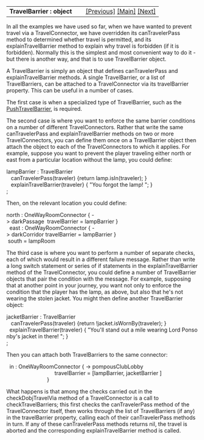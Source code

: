 <table width="100%" data-border="0" data-cellspacing="0"
data-cellpadding="3" data-bgcolor="#C0C0C0">
<colgroup>
<col style="width: 50%" />
<col style="width: 50%" />
</colgroup>
<tbody>
<tr>
<td style="text-align: left;"><strong>TravelBarrier : object<br />
</strong></td>
<td style="text-align: right;"><a href="exitportal.htm">[Previous]</a>
<a href="generalintroduction.htm">[Main]</a> <a
href="askconnector.htm">[Next]</a></td>
</tr>
</tbody>
</table>

  
In all the examples we have used so far, when we have wanted to prevent
travel via a TravelConnector, we have overridden its canTravelerPass
method to determined whether travel is permitted, and its
explainTravelBarrier method to explain why travel is forbidden (if it is
forbidden). Normally this is the simplest and most convenient way to do
it - but there is another way, and that is to use TravelBarrier
object.  
  
A TravelBarrier is simply an object that defines canTravelerPass and
explainTravelBarrier methods. A single TravelBarrier, or a list of
TravelBarriers, can be attached to a TravelConnector via its
travelBarrier property. This can be useful in a number of cases.  
  
The first case is when a specialized type of TravelBarrier, such as the
[PushTravelBarrier](pushtravelbarrier.htm), is required.  
  
The second case is where you want to enforce the same barrier conditions
on a number of different TravelConnectors. Rather that write the same
canTravelerPass and explainTravelBarrier methods on two or more
TravelConnectors, you can define them once on a TravelBarrier object
then attach the object to each of the TravelConnectors to which it
applies. For example, suppose you want to prevent the player traveling
either north or east from a particular location without the lamp, you
could define:  
  
lampBarrier : TravelBarrier  
   canTravelerPass(traveler) {return lamp.isIn(traveler); }  
   explainTravelBarrier(traveler} { "You forgot the lamp! "; }  
;  
  
Then, on the relevant location you could define:  
  
north : OneWayRoomConnector { -\> darkPassage  travelBarrier = lampBarrier }  
  east : OneWayRoomConnector { -\> darkCorridor travelBarrier = lampBarrier }  
 south = lampRoom  
  
The third case is where you want to perform a number of separate checks,
each of which would result in a different failure message. Rather than
write a long switch statement or series of if statements in the
explainTravelBarrier method of the TravelConnector, you could define a
number of TravelBarrier objects that pair the condition with the
message. For example, supposing that at another point in your journey,
you want not only to enforce the condition that the player has the lamp,
as above, but also that he's not wearing the stolen jacket. You might
then define another TravelBarrier object:  
  
jacketBarrier : TravelBarrier  
   canTravelerPass(traveler) {return !jacket.isWornBy(traveler); }  
  explainTravelBarrier(traveler) { "You'll stand out a mile wearing Lord Ponsonby's jacket in there! "; }  
;  
  
Then you can attach both TravelBarriers to the same connector:  
  
  in : OneWayRoomConnector { -\> pompousClubLobby    
                                travelBarrier = \[lampBarrier, jacketBarrier \]  
                           }  
  
What happens is that among the checks carried out in the
checkDobjTravelVia method of a TravelConnector is a call to
checkTravelBarriers; this first checks the canTravelerPass method of the
TravelConnector itself, then works through the list of TravelBarriers
(if any) in the travelBarrier property, calling each of their
canTravelerPass methods in turn. If any of these canTravelerPass methods
returns nil, the travel is aborted and the corresponding
explainTravelBarrier method is called.  
  
  
